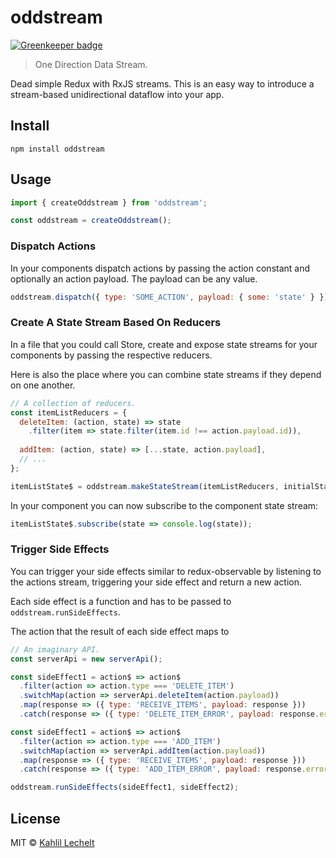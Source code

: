 # oddstream

[![Greenkeeper badge](https://badges.greenkeeper.io/kahlil/oddstream.svg)](https://greenkeeper.io/)

> One Direction Data Stream.

Dead simple Redux with RxJS streams. This is an easy way to introduce a 
stream-based unidirectional dataflow into your app.

## Install

`npm install oddstream`

## Usage

```js
import { createOddstream } from 'oddstream';

const oddstream = createOddstream();
```

### Dispatch Actions
In your components dispatch actions by passing the action constant and optionally
an action payload. The payload can be any value.

```js
oddstream.dispatch({ type: 'SOME_ACTION', payload: { some: 'state' } });
```

### Create A State Stream Based On Reducers
In a file that you could call Store,
create and expose state streams for your components
by passing the respective reducers.

Here is also the place where you can combine state streams if they
depend on one another.

```js
// A collection of reducers.
const itemListReducers = {
  deleteItem: (action, state) => state
    .filter(item => state.filter(item.id !== action.payload.id)),
    
  addItem: (action, state) => [...state, action.payload],
  // ...
};

itemListState$ = oddstream.makeStateStream(itemListReducers, initialState);
```

In your component you can now subscribe to the component state stream: 

```js
itemListState$.subscribe(state => console.log(state));
```

### Trigger Side Effects
You can trigger your side effects similar to redux-observable 
by listening to the actions stream, triggering your side effect 
and return a new action.

Each side effect is a function and has to be passed to 
`oddstream.runSideEffects`. 

The action that the result of each side effect maps to

```js
// An imaginary API.
const serverApi = new serverApi();

const sideEffect1 = action$ => action$
  .filter(action => action.type === 'DELETE_ITEM')
  .switchMap(action => serverApi.deleteItem(action.payload))
  .map(response => ({ type: 'RECEIVE_ITEMS', payload: response }))
  .catch(response => ({ type: 'DELETE_ITEM_ERROR', payload: response.error });

const sideEffect1 = action$ => action$
  .filter(action => action.type === 'ADD_ITEM')
  .switchMap(action => serverApi.addItem(action.payload))
  .map(response => ({ type: 'RECEIVE_ITEMS', payload: response }))
  .catch(response => ({ type: 'ADD_ITEM_ERROR', payload: response.error });

oddstream.runSideEffects(sideEffect1, sideEffect2);
```

## License

MIT © [Kahlil Lechelt](http://kahlil.info)
